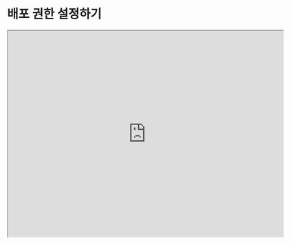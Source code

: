 # 배포 권한 설정하기

<iframe src="https://drive.google.com/file/d/1PPUQJcYwCY18oLeCGbNxb9oBzIBRD7Z3/preview" width="640" height="480"></iframe>
